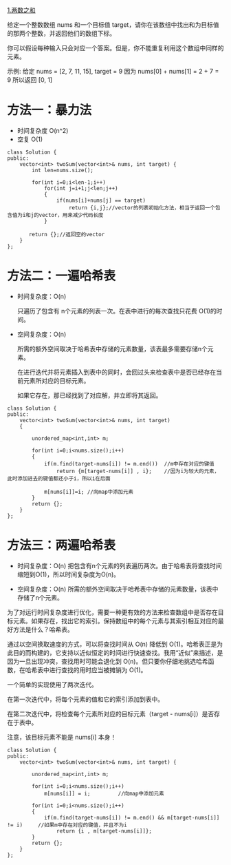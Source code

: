 [1.两数之和](https://leetcode-cn.com/problems/two-sum)

给定一个整数数组 nums 和一个目标值 target，请你在该数组中找出和为目标值的那两个整数，并返回他们的数组下标。

你可以假设每种输入只会对应一个答案。但是，你不能重复利用这个数组中同样的元素。

示例:
给定 nums = [2, 7, 11, 15], target = 9
因为 nums[0] + nums[1] = 2 + 7 = 9
所以返回 [0, 1]
# 方法一：暴力法 

- 时间复杂度 O(n^2)   
- 空复 O(1)
```
class Solution {
public:
    vector<int> twoSum(vector<int>& nums, int target) {
        int len=nums.size();

        for(int i=0;i<len-1;i++)
            for(int j=i+1;j<len;j++)
            {
                if(nums[i]+nums[j] == target)
                    return {i,j};//vector的列表初始化方法，相当于返回一个包含值为i和j的vector，用来减少代码长度
            }
        
       return {};//返回空的vector
    }
};
```

# 方法二：一遍哈希表

- 时间复杂度：O(n)

  只遍历了包含有 n个元素的列表一次。在表中进行的每次查找只花费 O(1)的时间。

- 空间复杂度：O(n)

  所需的额外空间取决于哈希表中存储的元素数量，该表最多需要存储n个元素。

  在进行迭代并将元素插入到表中的同时，会回过头来检查表中是否已经存在当前元素所对应的目标元素。

  如果它存在，那已经找到了对应解，并立即将其返回。  

```
class Solution {
public:
    vector<int> twoSum(vector<int>& nums, int target) 
    {

        unordered_map<int,int> m;
        
        for(int i=0;i<nums.size();i++)
        {
            if(m.find(target-nums[i]) != m.end())  //m中存在对应的键值
                return {m[target-nums[i]] , i};    //因为i为较大的元素，此时添加进去的键值都还小于i，所以i在后面

            m[nums[i]]=i; //向map中添加元素
        }
        return {};
    }
};
```

# 方法三：两遍哈希表

- 时间复杂度：O(n)
  把包含有n个元素的列表遍历两次。由于哈希表将查找时间缩短到O(1)，所以时间复杂度为O(n)。

- 空间复杂度：O(n)
  所需的额外空间取决于哈希表中存储的元素数量，该表中存储了n个元素。

为了对运行时间复杂度进行优化，需要一种更有效的方法来检查数组中是否存在目标元素。如果存在，找出它的索引。保持数组中的每个元素与其索引相互对应的最好方法是什么？哈希表。

通过以空间换取速度的方式，可以将查找时间从 O(n) 降低到 O(1)。哈希表正是为此目的而构建的，它支持以近似恒定的时间进行快速查找。我用“近似”来描述，是因为一旦出现冲突，查找用时可能会退化到 O(n)。但只要你仔细地挑选哈希函数，在哈希表中进行查找的用时应当被摊销为 O(1)。

一个简单的实现使用了两次迭代。

在第一次迭代中，将每个元素的值和它的索引添加到表中。

在第二次迭代中，将检查每个元素所对应的目标元素（target - nums[i]）是否存在于表中。

注意，该目标元素不能是 nums[i] 本身！

```
class Solution {
public:
    vector<int> twoSum(vector<int>& nums, int target) {

        unordered_map<int,int> m;

        for(int i=0;i<nums.size();i++)
            m[nums[i]] = i;         //向map中添加元素
        
        for(int i=0;i<nums.size();i++)
        {
            if(m.find(target-nums[i]) != m.end() && m[target-nums[i]] != i)     //如果m中存在对应的键值，并且不为i
                return {i , m[target-nums[i]]};
        }
        return {};
    }
};
```
